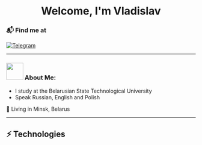 <div id="header" align="center"> <h1>Welcome, I'm Vladislav </h1> </div>

### 📬 Find me at
<div id="social-media" size>
  <a href="https://t.me/la9n0"> <img src="https://img.shields.io/badge/Telegram-orange?style=for-the-badge&logo=telegram&logoColor=black" alt="Telegram"></a>
</div>

<hr>

### <img src="https://github.com/TheDudeThatCode/TheDudeThatCode/blob/master/Assets/Developer.gif" width="45" /> About Me:

* I study at the Belarusian State Technological University
* Speak Russian, English and Polish
<p>📌 Living in Minsk, Belarus<p>

<hr>

## ⚡ Technologies

<!--
Написать про изучаемые/изученые языки
Скрины статистики гита
-->
